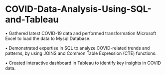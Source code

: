 # COVID-Data-Analysis-Using-SQL-and-Tableau

•	Gathered latest COVID-19 data and performed transformation Microsoft Excel to load the data to Mysql
Database.

•	Demonstrated expertise in SQL to analyze COVID-related trends and patterns, by using JOINS and Common
Table Expression (CTE) functions.

•	Created interactive dashboard in Tableau to identify key insights in COVID data.
